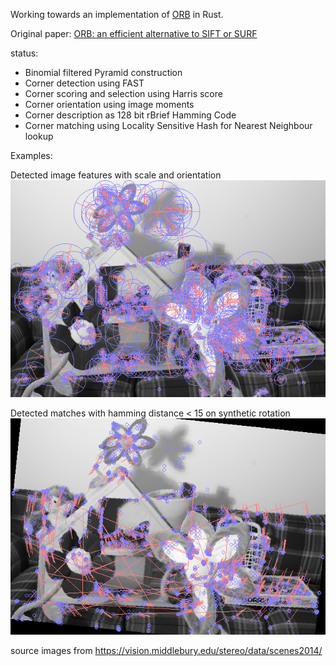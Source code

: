 Working towards an implementation of [ORB](https://en.wikipedia.org/wiki/Oriented_FAST_and_rotated_BRIEF) in Rust.

Original paper:
[ORB: an efficient alternative to SIFT or SURF](http://www.gwylab.com/download/ORB_2012.pdf)

status:
* Binomial filtered Pyramid construction
* Corner detection using FAST
* Corner scoring and selection using Harris score
* Corner orientation using image moments
* Corner description as 128 bit rBrief Hamming Code
* Corner matching using Locality Sensitive Hash for Nearest Neighbour lookup

Examples:

Detected image features with scale and orientation
![corner locations with scale and orientation](result.png)

Detected matches with hamming distance < 15 on synthetic rotation
![matches on rotation](match_on_rotate.png)

source images from https://vision.middlebury.edu/stereo/data/scenes2014/
